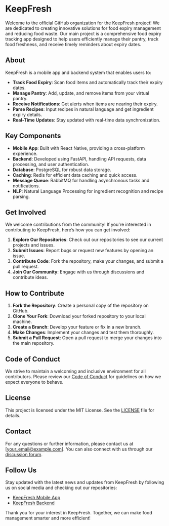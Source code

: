 
# KeepFresh

Welcome to the official GitHub organization for the KeepFresh project! We are dedicated to creating innovative solutions for food expiry management and reducing food waste. Our main project is a comprehensive food expiry tracking app designed to help users efficiently manage their pantry, track food freshness, and receive timely reminders about expiry dates.

## About

KeepFresh is a mobile app and backend system that enables users to:
- **Track Food Expiry**: Scan food items and automatically track their expiry dates.
- **Manage Pantry**: Add, update, and remove items from your virtual pantry.
- **Receive Notifications**: Get alerts when items are nearing their expiry.
- **Parse Recipes**: Input recipes in natural language and get ingredient expiry details.
- **Real-Time Updates**: Stay updated with real-time data synchronization.

## Key Components

- **Mobile App**: Built with React Native, providing a cross-platform experience.
- **Backend**: Developed using FastAPI, handling API requests, data processing, and user authentication.
- **Database**: PostgreSQL for robust data storage.
- **Caching**: Redis for efficient data caching and quick access.
- **Message Queue**: RabbitMQ for handling asynchronous tasks and notifications.
- **NLP**: Natural Language Processing for ingredient recognition and recipe parsing.

## Get Involved

We welcome contributions from the community! If you're interested in contributing to KeepFresh, here’s how you can get involved:

1. **Explore Our Repositories**: Check out our repositories to see our current projects and issues. 
2. **Submit Issues**: Report bugs or request new features by opening an issue.
3. **Contribute Code**: Fork the repository, make your changes, and submit a pull request.
4. **Join Our Community**: Engage with us through discussions and contribute ideas.

## How to Contribute

1. **Fork the Repository**: Create a personal copy of the repository on GitHub.
2. **Clone Your Fork**: Download your forked repository to your local machine.
3. **Create a Branch**: Develop your feature or fix in a new branch.
4. **Make Changes**: Implement your changes and test them thoroughly.
5. **Submit a Pull Request**: Open a pull request to merge your changes into the main repository.

## Code of Conduct

We strive to maintain a welcoming and inclusive environment for all contributors. Please review our [Code of Conduct](CODE_OF_CONDUCT.md) for guidelines on how we expect everyone to behave.

## License

This project is licensed under the MIT License. See the [LICENSE](LICENSE) file for details.

## Contact

For any questions or further information, please contact us at [your_email@example.com]. You can also connect with us through our [discussion forum](https://github.com/yourorganization/keepfresh/discussions).

## Follow Us

Stay updated with the latest news and updates from KeepFresh by following us on social media and checking out our repositories:

- [KeepFresh Mobile App](https://github.com/keepfreshio/keepfresh-mobile-app)
- [KeepFresh Backend](https://github.com/keepfreshio/keepfresh-backend)

Thank you for your interest in KeepFresh. Together, we can make food management smarter and more efficient!


